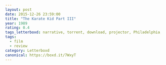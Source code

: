 ```yaml
---
layout: post 
date: 2015-12-26 23:59:00
title: "The Karate Kid Part III"
year: 1989
rating: 0.4
tags_letterboxd: narrative, torrent, download, projector, Philadelphia, Leah
tags:
  - film
  - review
category: Letterboxd
canonical: https://boxd.it/7WxyT
---
```

